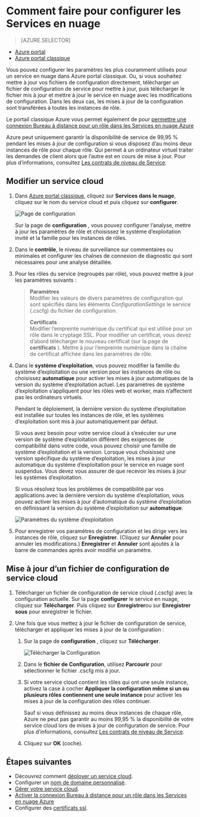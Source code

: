 <properties 
    pageTitle="Comment faire pour configurer un service en nuage (portail classique) | Microsoft Azure" 
    description="Apprenez à configurer les services en nuage dans Azure. Apprenez à mettre à jour de la configuration de service cloud et configurer l’accès distant à des instances de rôle." 
    services="cloud-services" 
    documentationCenter="" 
    authors="Thraka" 
    manager="timlt" 
    editor=""/>

<tags 
    ms.service="cloud-services" 
    ms.workload="tbd" 
    ms.tgt_pltfrm="na" 
    ms.devlang="na" 
    ms.topic="article" 
    ms.date="10/11/2016"
    ms.author="adegeo"/>




# <a name="how-to-configure-cloud-services"></a>Comment faire pour configurer les Services en nuage

> [AZURE.SELECTOR]
- [Azure portal](cloud-services-how-to-configure-portal.md)
- [Azure portal classique](cloud-services-how-to-configure.md)

Vous pouvez configurer les paramètres les plus couramment utilisés pour un service en nuage dans Azure portal classique. Ou, si vous souhaitez mettre à jour vos fichiers de configuration directement, télécharger un fichier de configuration de service pour mettre à jour, puis télécharger le fichier mis à jour et mettre à jour le service en nuage avec les modifications de configuration. Dans les deux cas, les mises à jour de la configuration sont transférées à toutes les instances de rôle.

Le portail classique Azure vous permet également de pour [permettre une connexion Bureau à distance pour un rôle dans les Services en nuage Azure](cloud-services-role-enable-remote-desktop.md)

Azure peut uniquement garantir la disponibilité de service de 99,95 % pendant les mises à jour de configuration si vous disposez d’au moins deux instances de rôle pour chaque rôle. Qui permet à un ordinateur virtuel traiter les demandes de client alors que l’autre est en cours de mise à jour. Pour plus d’informations, consultez [Les contrats de niveau de Service](https://azure.microsoft.com/support/legal/sla/).

## <a name="change-a-cloud-service"></a>Modifier un service cloud

1. Dans [Azure portal classique](http://manage.windowsazure.com/), cliquez sur **Services dans le nuage**, cliquez sur le nom du service cloud et puis cliquez sur **configurer**.

    ![Page de configuration](./media/cloud-services-how-to-configure/CloudServices_ConfigurePage1.png)
    
    Sur la page de **configuration** , vous pouvez configurer l’analyse, mettre à jour les paramètres de rôle et choisissez le système d’exploitation invité et la famille pour les instances de rôles. 

2. Dans le **contrôle**, le niveau de surveillance sur commentaires ou minimales et configurer les chaînes de connexion de diagnostic qui sont nécessaires pour une analyse détaillée.

3. Pour les rôles du service (regroupés par rôle), vous pouvez mettre à jour les paramètres suivants :
    
    >**Paramètres**  
    >Modifier les valeurs de divers paramètres de configuration qui sont spécifiés dans les éléments *ConfigurationSettings* le service (.cscfg) du fichier de configuration.
    >
    >**Certificats**  
    >Modifier l’empreinte numérique du certificat qui est utilisé pour un rôle dans le cryptage SSL. Pour modifier un certificat, vous devez d’abord télécharger le nouveau certificat (sur la page de **certificats** ). Mettre à jour l’empreinte numérique dans la chaîne de certificat affichée dans les paramètres de rôle.

4. Dans le **système d’exploitation**, vous pouvez modifier la famille du système d’exploitation ou une version pour les instances de rôle ou choisissez **automatique** pour activer les mises à jour automatiques de la version du système d’exploitation actuel. Les paramètres de système d’exploitation s’appliquent pour les rôles web et worker, mais n’affectent pas les ordinateurs virtuels.

    Pendant le déploiement, la dernière version du système d’exploitation est installée sur toutes les instances de rôle, et les systèmes d’exploitation sont mis à jour automatiquement par défaut. 
    
    Si vous avez besoin pour votre service cloud à s’exécuter sur une version de système d’exploitation différent des exigences de compatibilité dans votre code, vous pouvez choisir une famille de système d’exploitation et la version. Lorsque vous choisissez une version spécifique du système d’exploitation, les mises à jour automatique du système d’exploitation pour le service en nuage sont suspendus. Vous devez vous assurer de que recevoir les mises à jour les systèmes d’exploitation.
    
    Si vous résolvez tous les problèmes de compatibilité par vos applications avec la dernière version du système d’exploitation, vous pouvez activer les mises à jour d’automatique du système d’exploitation en définissant la version du système d’exploitation sur **automatique**. 
    
    ![Paramètres du système d’exploitation](./media/cloud-services-how-to-configure/CloudServices_ConfigurePage_OSSettings.png)

5. Pour enregistrer vos paramètres de configuration et les dirige vers les instances de rôle, cliquez sur **Enregistrer**. (Cliquez sur **Annuler** pour annuler les modifications.) **Enregistrer** et **Annuler** sont ajoutés à la barre de commandes après avoir modifié un paramètre.

## <a name="update-a-cloud-service-configuration-file"></a>Mise à jour d’un fichier de configuration de service cloud

1. Télécharger un fichier de configuration de service cloud (.cscfg) avec la configuration actuelle. Sur la page **configurer** le service en nuage, cliquez sur **Télécharger**. Puis cliquez sur **Enregistrer**ou sur **Enregistrer sous** pour enregistrer le fichier.

2. Une fois que vous mettez à jour le fichier de configuration de service, télécharger et appliquer les mises à jour de la configuration :

    1. Sur la page de **configuration** , cliquez sur **Télécharger**.
    
        ![Télécharger la Configuration](./media/cloud-services-how-to-configure/CloudServices_UploadConfigFile.png)
    
    2. Dans le **fichier de Configuration**, utilisez **Parcourir** pour sélectionner le fichier .cscfg mis à jour.
    
    3. Si votre service cloud contient les rôles qui ont une seule instance, activez la case à cocher **Appliquer la configuration même si un ou plusieurs rôles contiennent une seule instance** pour activer les mises à jour de la configuration des rôles continuer.
    
        Sauf si vous définissez au moins deux instances de chaque rôle, Azure ne peut pas garantir au moins 99,95 % la disponibilité de votre service cloud lors de mises à jour de configuration de service. Pour plus d’informations, consultez [Les contrats de niveau de Service](https://azure.microsoft.com/support/legal/sla/).
    
    4. Cliquez sur **OK** (coche). 


## <a name="next-steps"></a>Étapes suivantes

* Découvrez comment [déployer un service cloud](cloud-services-how-to-create-deploy.md).
* Configurer un [nom de domaine personnalisé](cloud-services-custom-domain-name.md).
* [Gérer votre service cloud](cloud-services-how-to-manage.md).
* [Activer la connexion Bureau à distance pour un rôle dans les Services en nuage Azure](cloud-services-role-enable-remote-desktop.md)
* Configurer des [certificats ssl](cloud-services-configure-ssl-certificate.md).
